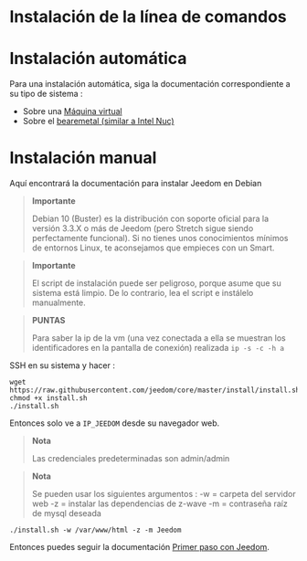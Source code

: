 # Instalación de la línea de comandos

# Instalación automática

Para una instalación automática, siga la documentación correspondiente a su tipo de sistema : 

- Sobre una [Máquina virtual](https://doc.jeedom.com/es_ES/installation/vm)
- Sobre el [bearemetal (similar a Intel Nuc)](https://doc.jeedom.com/es_ES/installation/baremetal)

# Instalación manual

Aquí encontrará la documentación para instalar Jeedom en Debian

> **Importante**
>
> Debian 10 (Buster) es la distribución con soporte oficial para la versión 3.3.X o más de Jeedom (pero Stretch sigue siendo perfectamente funcional). Si no tienes unos conocimientos mínimos de entornos Linux, te aconsejamos que empieces con un Smart.

> **Importante**
>
> El script de instalación puede ser peligroso, porque asume que su sistema está limpio. De lo contrario, lea el script e instálelo manualmente.

>**PUNTAS**
>
>Para saber la ip de la vm (una vez conectada a ella se muestran los identificadores en la pantalla de conexión) realizada ``ip -s -c -h a``

SSH en su sistema y hacer :

````
wget https://raw.githubusercontent.com/jeedom/core/master/install/install.sh
chmod +x install.sh
./install.sh
````

Entonces solo ve a ``IP_JEEDOM`` desde su navegador web.

> **Nota**
>
> Las credenciales predeterminadas son admin/admin

> **Nota**
>
> Se pueden usar los siguientes argumentos : -w = carpeta del servidor web -z = instalar las dependencias de z-wave -m = contraseña raíz de mysql deseada

````
./install.sh -w /var/www/html -z -m Jeedom
````

Entonces puedes seguir la documentación [Primer paso con Jeedom](https://doc.jeedom.com/es_ES/premiers-pas/index).

